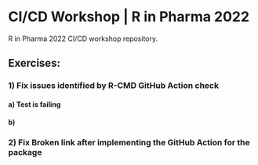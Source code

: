 # CI/CD Workshop | R in Pharma 2022

R in Pharma 2022 CI/CD workshop repository.


## Exercises:

### 1) Fix issues identified by R-CMD GitHub Action check
#### a) Test is failing
#### b) 

### 2) Fix Broken link after implementing the GitHub Action for the package


